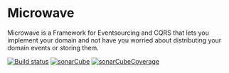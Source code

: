 # Microwave
Microwave is a Framework for Eventsourcing and CQRS that lets you implement your domain and not have you worried about distributing your domain events or storing them.

[![Build status](https://ci.appveyor.com/api/projects/status/58wgwx6wy932ng15/branch/master?svg=true)](https://ci.appveyor.com/project/Lauchi/microwave/branch/master)
[![sonarCube](https://sonarcloud.io/api/project_badges/measure?project=Lauchi_Microwave&metric=alert_status)](https://sonarcloud.io/dashboard?id=Lauchi_Microwave)
[![sonarCubeCoverage](https://sonarcloud.io/api/project_badges/measure?project=Lauchi_Microwave&metric=coverage)](https://sonarcloud.io/dashboard?id=Lauchi_Microwave)